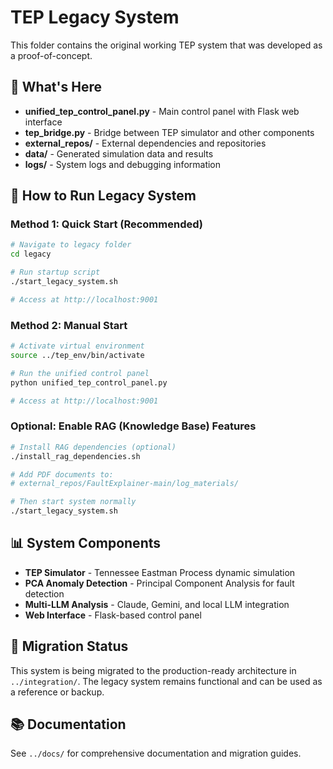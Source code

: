 # TEP Legacy System

This folder contains the original working TEP system that was developed as a proof-of-concept.

## 🎯 **What's Here**
- **unified_tep_control_panel.py** - Main control panel with Flask web interface
- **tep_bridge.py** - Bridge between TEP simulator and other components
- **external_repos/** - External dependencies and repositories
- **data/** - Generated simulation data and results
- **logs/** - System logs and debugging information

## 🚀 **How to Run Legacy System**

### **Method 1: Quick Start (Recommended)**
```bash
# Navigate to legacy folder
cd legacy

# Run startup script
./start_legacy_system.sh

# Access at http://localhost:9001
```

### **Method 2: Manual Start**
```bash
# Activate virtual environment
source ../tep_env/bin/activate

# Run the unified control panel
python unified_tep_control_panel.py

# Access at http://localhost:9001
```

### **Optional: Enable RAG (Knowledge Base) Features**
```bash
# Install RAG dependencies (optional)
./install_rag_dependencies.sh

# Add PDF documents to:
# external_repos/FaultExplainer-main/log_materials/

# Then start system normally
./start_legacy_system.sh
```

## 📊 **System Components**
- **TEP Simulator** - Tennessee Eastman Process dynamic simulation
- **PCA Anomaly Detection** - Principal Component Analysis for fault detection
- **Multi-LLM Analysis** - Claude, Gemini, and local LLM integration
- **Web Interface** - Flask-based control panel

## 🔄 **Migration Status**
This system is being migrated to the production-ready architecture in `../integration/`.
The legacy system remains functional and can be used as a reference or backup.

## 📚 **Documentation**
See `../docs/` for comprehensive documentation and migration guides.
